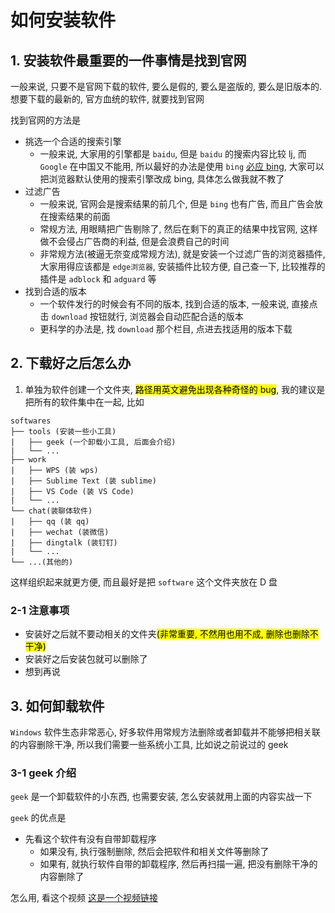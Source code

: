 # 如何安装软件

## 1. 安装软件最重要的一件事情是找到官网

一般来说, 只要不是官网下载的软件, 要么是假的, 要么是盗版的, 要么是旧版本的. 想要下载的最新的, 官方血统的软件, 就要找到官网

找到官网的方法是

- 挑选一个合适的搜索引擎
    - 一般来说, 大家用的引擎都是 `baidu`, 但是 `baidu` 的搜索内容比较 lj, 而 `Google` 在中国又不能用, 所以最好的办法是使用 `bing` [必应 bing](https://cn.bing.com/?mkt=zh-CN), 大家可以把浏览器默认使用的搜索引擎改成 bing, 具体怎么做我就不教了
- 过滤广告
    - 一般来说, 官网会是搜索结果的前几个, 但是 `bing` 也有广告, 而且广告会放在搜索结果的前面
    - 常规方法, 用眼睛把广告剔除了, 然后在剩下的真正的结果中找官网, 这样做不会侵占广告商的利益, 但是会浪费自己的时间
    - 非常规方法(被逼无奈变成常规方法), 就是安装一个过滤广告的浏览器插件, 大家用得应该都是 `edge浏览器`, 安装插件比较方便, 自己查一下, 比较推荐的插件是 `adblock` 和 `adguard` 等
- 找到合适的版本
    - 一个软件发行的时候会有不同的版本, 找到合适的版本, 一般来说, 直接点击 `download` 按钮就行, 浏览器会自动匹配合适的版本
    - 更科学的办法是, 找 `download` 那个栏目, 点进去找适用的版本下载

## 2. 下载好之后怎么办

1. 单独为软件创建一个文件夹, <mark>路径用英文避免出现各种奇怪的 bug</mark>, 我的建议是把所有的软件集中在一起, 比如

```
softwares
├── tools (安装一些小工具)
|   ├── geek (一个卸载小工具, 后面会介绍)
|   └── ...
├── work
|   ├── WPS (装 wps)
|   ├── Sublime Text (装 sublime)
|   ├── VS Code (装 VS Code)
|   └── ...
└── chat(装聊体软件)
|   ├── qq (装 qq)
|   ├── wechat (装微信)
|   ├── dingtalk (装钉钉)
|   └── ...
└── ...(其他的)
```

这样组织起来就更方便, 而且最好是把 `software` 这个文件夹放在 D 盘

### 2-1 注意事项

- 安装好之后就不要动相关的文件夹<mark>(非常重要, 不然用也用不成, 删除也删除不干净)</mark>
- 安装好之后安装包就可以删除了
- 想到再说

## 3. 如何卸载软件

`Windows` 软件生态非常恶心, 好多软件用常规方法删除或者卸载并不能够把相关联的内容删除干净, 所以我们需要一些系统小工具, 比如说之前说过的 geek

### 3-1 geek 介绍

`geek` 是一个卸载软件的小东西, 也需要安装, 怎么安装就用上面的内容实战一下

`geek` 的优点是

- 先看这个软件有没有自带卸载程序
    - 如果没有, 执行强制删除, 然后会把软件和相关文件等删除了
    - 如果有, 就执行软件自带的卸载程序, 然后再扫描一遍, 把没有删除干净的内容删除了

怎么用, 看这个视频 [这是一个视频链接](https://www.bilibili.com/video/BV1vf4y177c1/?spm_id_from=333.337.search-card.all.click&vd_source=3c1e53cae9bef4055b3b5ef9a34c8445)

